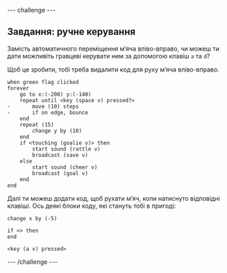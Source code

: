 --- challenge ---

## Завдання: ручне керування
Замість автоматичного переміщення м’яча вліво-вправо, чи можеш ти дати можливіть гравцеві керувати ним за допомогою клавіш `a` та `d`?

Щоб це зробити, тобі треба видалити код для руху м’яча вліво-вправо.

```blocks3
when green flag clicked
forever
    go to x:(-200) y:(-140)
    repeat until <key (space v) pressed?>
-       move (10) steps
-       if on edge, bounce
    end
    repeat (15)
        change y by (10)
    end
    if <touching (goalie v)> then
        start sound (rattle v)
        broadcast (save v)
    else
        start sound (cheer v)
        broadcast (goal v)
    end
end
```

Далі ти можеш додати код, щоб рухати м’яч, коли натиснуто відповідні клавіші. Ось деякі блоки коду, які стануть тобі в пригоді:

```blocks3
change x by (-5)

if <> then 
end

<key (a v) pressed>
```

--- /challenge ---
